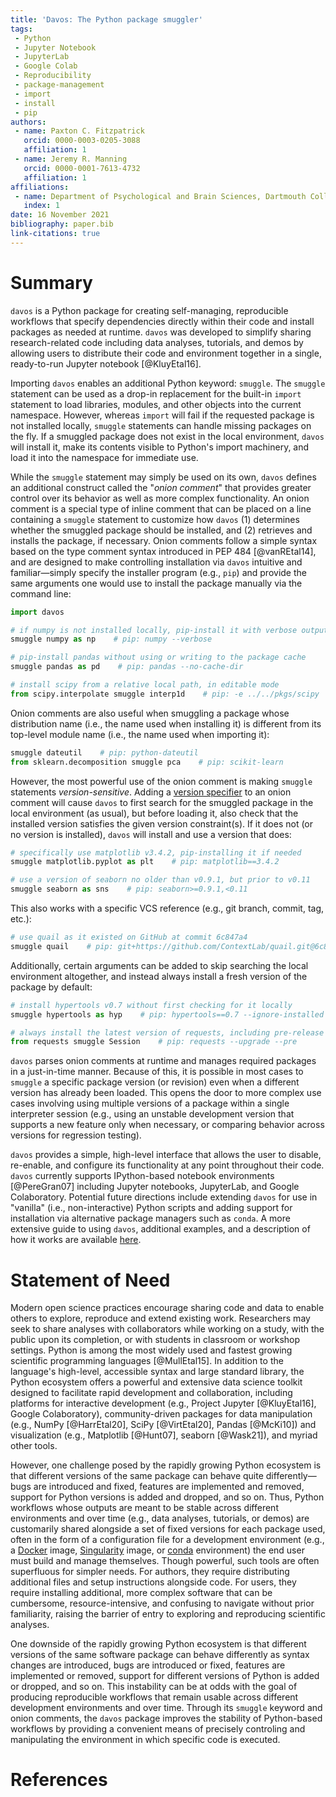 ```yaml
---
title: 'Davos: The Python package smuggler'
tags:
 - Python
 - Jupyter Notebook
 - JupyterLab
 - Google Colab
 - Reproducibility
 - package-management
 - import
 - install
 - pip
authors:
 - name: Paxton C. Fitzpatrick
   orcid: 0000-0003-0205-3088
   affiliation: 1
 - name: Jeremy R. Manning
   orcid: 0000-0001-7613-4732
   affiliation: 1
affiliations:
 - name: Department of Psychological and Brain Sciences, Dartmouth College
   index: 1
date: 16 November 2021
bibliography: paper.bib
link-citations: true
---
```



# Summary

`davos` is a Python package for creating self-managing, reproducible workflows that specify dependencies directly within 
their code and install packages as needed at runtime. `davos` was developed to simplify sharing research-related code 
including data analyses, tutorials, and demos by allowing users to distribute their code and environment together in a 
single, ready-to-run Jupyter notebook [@KluyEtal16].

Importing `davos` enables an additional Python keyword: `smuggle`. The `smuggle` statement can be used as a drop-in 
replacement for the built-in `import` statement to load libraries, modules, and other objects into the current 
namespace. However, whereas `import` will fail if the requested package is not installed locally, `smuggle` statements 
can handle missing packages on the fly. If a smuggled package does not exist in the local environment, `davos` 
will install it, make its contents visible to Python's import machinery, and load it into the namespace for immediate 
use.

While the `smuggle` statement may simply be used on its own, `davos` defines an additional construct called the "*onion 
comment*" that provides greater control over its behavior as well as more complex functionality. An onion comment is a 
special type of inline comment that can be placed on a line containing a `smuggle` statement to customize how `davos` 
(1) determines whether the smuggled package should be installed, and (2) retrieves and installs the package, if 
necessary. Onion comments follow a simple syntax based on the type comment syntax introduced in PEP 484 [@vanREtal14], 
and are designed to make controlling installation via `davos` intuitive and familiar&mdash;simply specify the installer 
program (e.g., `pip`) and provide the same arguments one would use to install the package manually via the command line:

```python
import davos

# if numpy is not installed locally, pip-install it with verbose output
smuggle numpy as np    # pip: numpy --verbose 

# pip-install pandas without using or writing to the package cache
smuggle pandas as pd    # pip: pandas --no-cache-dir

# install scipy from a relative local path, in editable mode
from scipy.interpolate smuggle interp1d    # pip: -e ../../pkgs/scipy
```

Onion comments are also useful when smuggling a package whose distribution name (i.e., the name used when installing it) 
is different from its top-level module name (i.e., the name used when importing it):

```python
smuggle dateutil    # pip: python-dateutil
from sklearn.decomposition smuggle pca    # pip: scikit-learn
```

However, the most powerful use of the onion comment is making `smuggle` statements *version-sensitive*. Adding a 
[version specifier](https://www.python.org/dev/peps/pep-0440/#version-specifiers) to an onion comment will cause `davos`
to first search for the smuggled package in the local environment (as usual), but before loading it, also check that the 
installed version satisfies the given version constraint(s). If it does not (or no version is installed), `davos` will 
install and use a version that does:

```python
# specifically use matplotlib v3.4.2, pip-installing it if needed
smuggle matplotlib.pyplot as plt    # pip: matplotlib==3.4.2

# use a version of seaborn no older than v0.9.1, but prior to v0.11
smuggle seaborn as sns    # pip: seaborn>=0.9.1,<0.11
```

This also works with a specific VCS reference (e.g., git branch, commit, tag, etc.):

```python
# use quail as it existed on GitHub at commit 6c847a4
smuggle quail    # pip: git+https://github.com/ContextLab/quail.git@6c847a4
```

Additionally, certain arguments can be added to skip searching the local environment altogether, and instead always 
install a fresh version of the package by default:

```python
# install hypertools v0.7 without first checking for it locally
smuggle hypertools as hyp    # pip: hypertools==0.7 --ignore-installed

# always install the latest version of requests, including pre-release and development versions
from requests smuggle Session    # pip: requests --upgrade --pre
```

`davos` parses onion comments at runtime and manages required packages in a just-in-time manner. Because of this, it is
possible in most cases to `smuggle` a specific package version (or revision) even when a different version has already 
been loaded. This opens the door to more complex use cases involving using multiple versions of a package within a 
single interpreter session (e.g., using an unstable development version that supports a new feature only when necessary, 
or comparing behavior across versions for regression testing).

`davos` provides a simple, high-level interface that allows the user to disable, re-enable, and configure its 
functionality at any point throughout their code. `davos` currently supports IPython-based notebook environments 
[@PereGran07] including Jupyter notebooks, JupyterLab, and Google Colaboratory. Potential future directions include 
extending `davos` for use in "vanilla" (i.e., non-interactive) Python scripts and adding support for installation via 
alternative package managers such as `conda`. A more extensive guide to using `davos`, additional examples, and a 
description of how it works are available [here](https://github.com/ContextLab/davos).


# Statement of Need

Modern open science practices encourage sharing code and data to enable others to explore, reproduce and extend existing
work. Researchers may seek to share analyses with collaborators while working on a study, with the public upon its 
completion, or with students in classroom or workshop settings. Python is among the most widely used and fastest growing 
scientific programming languages [@MullEtal15]. In addition to the language's high-level, accessible syntax and large 
standard library, the Python ecosystem offers a powerful and extensive data science toolkit designed to facilitate rapid 
development and collaboration, including platforms for interactive development (e.g., Project Jupyter [@KluyEtal16], 
Google Colaboratory), community-driven packages for data manipulation (e.g., NumPy [@HarrEtal20], SciPy [@VirtEtal20], 
Pandas [@McKi10]) and visualization (e.g., Matplotlib [@Hunt07], seaborn [@Wask21]), and myriad other tools. 

However, one challenge posed by the rapidly growing Python ecosystem is that different versions of the same package can 
behave quite differently&mdash;bugs are introduced and fixed, features are implemented and removed, support for Python 
versions is added and dropped, and so on. Thus, Python workflows whose outputs are meant to be stable across different 
environments and over time (e.g., data analyses, tutorials, or demos) are customarily shared alongside a set of fixed 
versions for each package used, often in the form of a configuration file for a development environment (e.g., a 
[Docker](https://www.docker.com/) image, [Singularity](https://sylabs.io/singularity/) image, or 
[conda](https://docs.conda.io/en/latest/) environment) the end user must build and manage themselves. Though powerful, 
such tools are often superfluous for simpler needs. For authors, they require distributing additional files and 
setup instructions alongside code. For users, they require installing additional, more complex software that can be 
cumbersome, resource-intensive, and confusing to navigate without prior familiarity, raising the barrier of entry to 
exploring and reproducing scientific analyses.

One downside of the rapidly growing Python ecosystem is that different versions of the same software package can behave differently
as syntax changes are introduced, bugs are introduced or fixed, features are implemented or removed, support for different versions of
Python is added or dropped, and so on.  This instability can be at odds with the goal of producing reproducible workflows that remain
usable across different development environments and over time.  Through its `smuggle` keyword and onion comments, the `davos` package
improves the stability of Python-based workflows by providing a convenient means of precisely controling and manipulating the environment
in which specific code is executed.

# References
